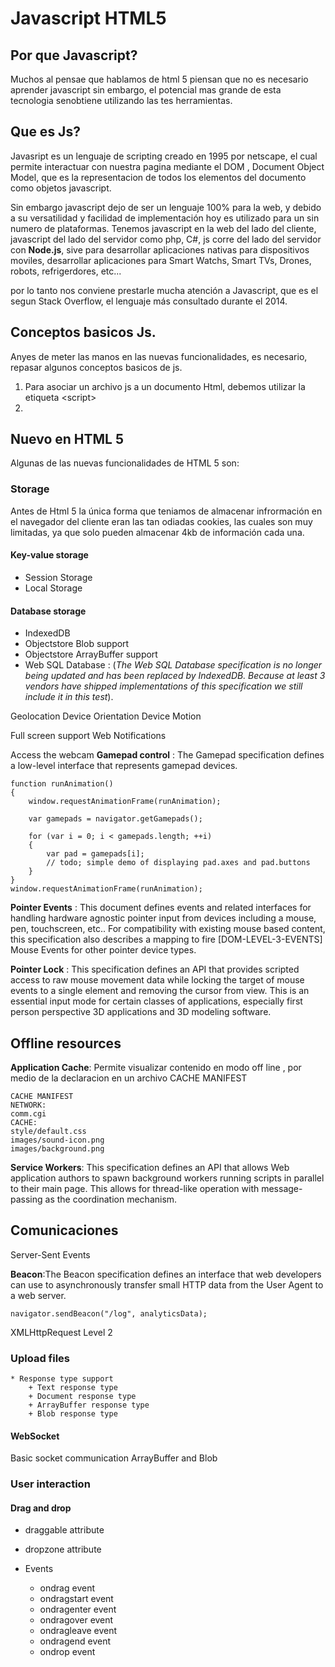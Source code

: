 # Javascript HTML5

## Por que Javascript?

Muchos al pensae que hablamos de html 5 piensan que no es  necesario aprender javascript sin embargo, el potencial mas grande de esta tecnologia senobtiene utilizando las tes herramientas.

## Que es Js?

Javasript es un lenguaje de scripting creado en 1995 por netscape, el cual permite interactuar con nuestra pagina mediante el DOM , Document Object Model, que es la representacion de todos los elementos del documento como objetos javascript.

Sin embargo javascript dejo de ser un lenguaje 100% para la web, y debido a su versatilidad y facilidad de implementación hoy es utilizado para un sin numero de plataformas. Tenemos javascript en la web del lado del cliente, javascript del lado del servidor como php, C#, js corre del lado del servidor con __Node.js__, sive para desarrollar aplicaciones nativas para dispositivos moviles, desarrollar aplicaciones para Smart Watchs, Smart TVs, Drones, robots, refrigerdores, etc...

por lo tanto nos conviene prestarle mucha atención a Javascript, que es el segun Stack Overflow, el lenguaje más consultado durante el 2014.

## Conceptos basicos Js.

Anyes de meter las manos en las nuevas funcionalidades, es necesario, repasar algunos conceptos basicos de js.

1. Para asociar un archivo js a un documento Html, debemos utilizar la etiqueta &lt;script&gt; 
2. 

## Nuevo en HTML 5

Algunas de las nuevas funcionalidades de HTML 5 son:



### Storage

Antes de Html 5 la única forma que teniamos de almacenar infrormación en el navegador del cliente eran las tan odiadas cookies, las cuales son muy limitadas, ya que solo pueden almacenar 4kb de información cada una. 

#### Key-value storage
+ Session Storage
+ Local Storage
#### Database storage
+ IndexedDB
+ Objectstore Blob support
+ Objectstore ArrayBuffer support
+ Web SQL Database : (_The Web SQL Database specification is no longer being updated and has been replaced by IndexedDB. Because at least 3 vendors have shipped implementations of this specification we still include it in this test_).

Geolocation
Device Orientation
Device Motion

Full screen support
Web Notifications

Access the webcam
__Gamepad control__ : The Gamepad specification defines a low-level interface that represents gamepad devices.

	function runAnimation()
	{
	    window.requestAnimationFrame(runAnimation);

	    var gamepads = navigator.getGamepads();

	    for (var i = 0; i < gamepads.length; ++i)
	    {
	        var pad = gamepads[i];
	        // todo; simple demo of displaying pad.axes and pad.buttons
	    }
	}
	window.requestAnimationFrame(runAnimation); 


__Pointer Events__ : This document defines events and related interfaces for handling hardware agnostic pointer input from devices including a mouse, pen, touchscreen, etc.. For compatibility with existing mouse based content, this specification also describes a mapping to fire [DOM-LEVEL-3-EVENTS] Mouse Events for other pointer device types.

__Pointer Lock__ : This specification defines an API that provides scripted access to raw mouse movement data while locking the target of mouse events to a single element and removing the cursor from view. This is an essential input mode for certain classes of applications, especially first person perspective 3D applications and 3D modeling software.


## Offline resources
__Application Cache__: Permite visualizar contenido en modo off line , por medio de la declaracion en un archivo CACHE MANIFEST
	
	CACHE MANIFEST
	NETWORK:
	comm.cgi
	CACHE:
	style/default.css
	images/sound-icon.png
	images/background.png

__Service Workers__: This specification defines an API that allows Web application authors to spawn background workers running scripts in parallel to their main page. This allows for thread-like operation with message-passing as the coordination mechanism.

## Comunicaciones

Server-Sent Events

__Beacon__:The Beacon specification defines an interface that web developers can use to asynchronously transfer small HTTP data from the User Agent to a web server.

	navigator.sendBeacon("/log", analyticsData);

XMLHttpRequest Level 2

### Upload files
	* Response type support
		+ Text response type
		+ Document response type
		+ ArrayBuffer response type
		+ Blob response type

#### WebSocket
Basic socket communication
ArrayBuffer and Blob



### User interaction

#### Drag and drop

* draggable attribute
* dropzone attribute

* Events
	+ ondrag event
	+ ondragstart event
	+ ondragenter event
	+ ondragover event
	+ ondragleave event
	+ ondragend event
	+ ondrop event
